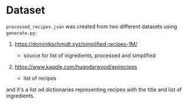 # Dataset


`processed_recipes.json` was created from two different datasets using `generate.py`:
1. https://dominikschmidt.xyz/simplified-recipes-1M/
    - source for list of ingredients, processed and simplified
    
2. https://www.kaggle.com/hugodarwood/epirecipes
    - list of recipes
   
and it's a list od dictionaries representing recipes with the
title and list of ingredients.